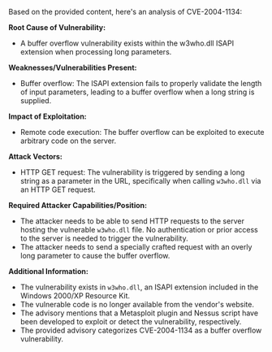 Based on the provided content, here's an analysis of CVE-2004-1134:

**Root Cause of Vulnerability:**
- A buffer overflow vulnerability exists within the w3who.dll ISAPI extension when processing long parameters.

**Weaknesses/Vulnerabilities Present:**
- Buffer overflow: The ISAPI extension fails to properly validate the length of input parameters, leading to a buffer overflow when a long string is supplied.

**Impact of Exploitation:**
- Remote code execution: The buffer overflow can be exploited to execute arbitrary code on the server.

**Attack Vectors:**
- HTTP GET request: The vulnerability is triggered by sending a long string as a parameter in the URL, specifically when calling `w3who.dll` via an HTTP GET request.

**Required Attacker Capabilities/Position:**
- The attacker needs to be able to send HTTP requests to the server hosting the vulnerable `w3who.dll` file. No authentication or prior access to the server is needed to trigger the vulnerability.
- The attacker needs to send a specially crafted request with an overly long parameter to cause the buffer overflow.

**Additional Information:**
- The vulnerability exists in `w3who.dll`, an ISAPI extension included in the Windows 2000/XP Resource Kit.
- The vulnerable code is no longer available from the vendor's website.
- The advisory mentions that a Metasploit plugin and Nessus script have been developed to exploit or detect the vulnerability, respectively.
- The provided advisory categorizes CVE-2004-1134 as a buffer overflow vulnerability.